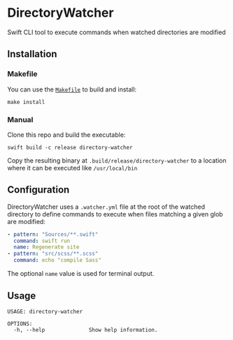 # DirectoryWatcher

Swift CLI tool to execute commands when watched directories are modified

## Installation

### Makefile

You can use the [`Makefile`](Makefile) to build and install:

```
make install
```

### Manual

Clone this repo and build the executable:

```
swift build -c release directory-watcher
```

Copy the resulting binary at `.build/release/directory-watcher` to a location where it can be executed like `/usr/local/bin` 

## Configuration

DirectoryWatcher uses a `.watcher.yml` file at the root of the watched directory to define commands to execute when files matching a given glob are modified:

```yml
- pattern: "Sources/**.swift"
  command: swift run
  name: Regenerate site
- pattern: "src/scss/**.scss"
  command: echo "compile Sass"
```

The optional `name` value is used for terminal output.

## Usage

```
USAGE: directory-watcher

OPTIONS:
  -h, --help              Show help information.
```
